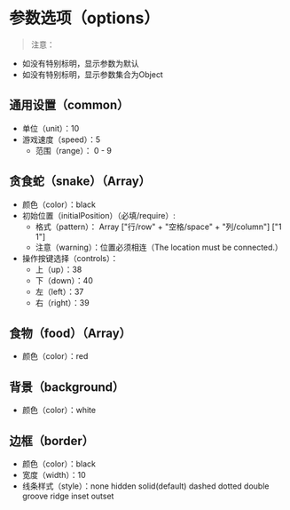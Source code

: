 # 参数选项（options）
> 注意：
- 如没有特别标明，显示参数为默认
- 如没有特别标明，显示参数集合为Object
## 通用设置（common）
- 单位（unit）：10
- 游戏速度（speed）：5
  - 范围（range）： 0 - 9
## 贪食蛇（snake）（Array）
- 颜色（color）：black
- 初始位置（initialPosition）（必填/require）: 
	- 格式（pattern）： Array  ["行/row" + "空格/space" + "列/column"]  ["1 1"]
	- 注意（warning）：位置必须相连（The location must be connected.）
- 操作按键选择（controls）：
  - 上（up）：38
  - 下（down）：40
  - 左（left）：37
  - 右（right）：39
## 食物（food）（Array）
- 颜色（color）：red
## 背景（background）
- 颜色（color）：white
## 边框（border）
- 颜色（color）：black
- 宽度（width）：10
- 线条样式（style）：none hidden solid(default) dashed dotted double groove ridge inset outset